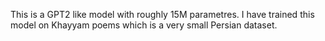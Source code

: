 This is a GPT2 like model with roughly 15M parametres. I have trained this model on Khayyam poems which is a very small Persian dataset.
